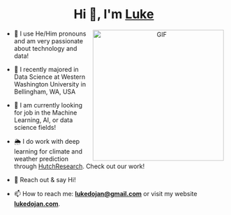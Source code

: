 <h1 align="center">Hi 👋, I'm <a href="https://lukedojan.com" target="blank">
Luke</a></h1>

<a target="_blank" align="center">
  <img align="right" top="500" height="300" width="300" alt="GIF" src="https://github.com/Lukeyfish.png">
</a>

- 🚩 I use He/Him pronouns and am very passionate about technology and data!
  
- :apple: I recently majored in Data Science at Western Washington University in Bellingham, WA, USA</a>

- :newspaper: I am currently looking for job in the Machine Learning, AI, or data science fields!

- :sun_behind_rain_cloud: I do work with deep learning for climate and weather prediction through <a href="https://hutchresear.ch" target="blank">HutchResearch</a>. Check out our work!

- 💬 Reach out & say Hi!

- 📫 How to reach me: **<a href="mailto:lukedojan@gmail.com">lukedojan@gmail.com</a>** or visit my website **<a href="https://lukedojan.com" target="_blank">lukedojan.com</a>**.
